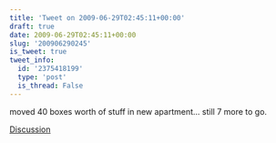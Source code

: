 ```yaml
---
title: 'Tweet on 2009-06-29T02:45:11+00:00'
draft: true
date: 2009-06-29T02:45:11+00:00
slug: '200906290245'
is_tweet: true
tweet_info:
  id: '2375418199'
  type: 'post'
  is_thread: False
---
```




moved 40 boxes worth of stuff in new apartment... still 7 more to go.

[Discussion](https://x.com/sytelus/status/2375418199)
